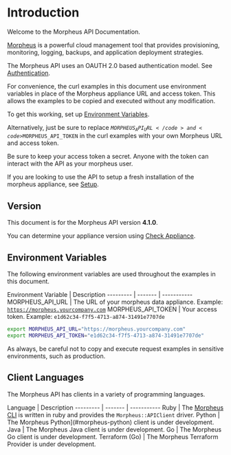 # Introduction

Welcome to the Morpheus API Documentation. 

[Morpheus](https://www.morpheusdata.com/) is a powerful cloud management tool that provides provisioning, monitoring, logging, backups, and application deployment strategies.

The Morpheus API uses an OAUTH 2.0 based authentication model.  See [Authentication](#authentication).

For convenience, the curl examples in this document use environment variables in place of the Morpheus appliance URL and access token. This allows the examples to be copied and executed without any modification.

To get this working, set up [Environment Variables](#environment-variables).

Alternatively, just be sure to replace <code>$MORPHEUS_API_URL</code> and <code>$MORPHEUS_API_TOKEN</code> in the curl examples with your own Morpheus URL and access token.

<aside class="info">
Be sure to keep your access token a secret. Anyone with the token can interact with the API as your morpheus user.
</aside>

If you are looking to use the API to setup a fresh installation of the morpheus appliance, see [Setup](#setup).

## Version

This document is for the Morpheus API version **4.1.0**.

You can determine your appliance version using [Check Appliance](#check-appliance).

## Environment Variables

The following environment variables are used throughout the examples in this document.

Environment Variable | Description
--------- | ------- | -----------
MORPHEUS_API_URL | The URL of your morpheus data appliance. Example: <code>https://morpheus.yourcompany.com</code>
MORPHEUS_API_TOKEN | Your access token. Example: <code>e1d62c34-f7f5-4713-a874-31491e7707de</code>

```bash
export MORPHEUS_API_URL="https://morpheus.yourcompany.com"
export MORPHEUS_API_TOKEN="e1d62c34-f7f5-4713-a874-31491e7707de"
```

<aside class="info">
As always, be careful not to copy and execute request examples in sensitive environments, such as production.
</aside>

## Client Languages

The Morpheus API has clients in a variety of programming languages.

Language | Description
--------- | ------- | -----------
Ruby | The [Morpheus CLI](https://github.com/gomorpheus/morpheus-cli/) is written in ruby and provides the `Morpheus::APIClient` driver.
Python | The Morpheus Python](#morpheus-python) client is under development.
Java | The Morpheus Java client is under development.
Go | The Morpheus Go client is under development.
Terraform (Go) | The Morpheus Terraform Provider is under development.
